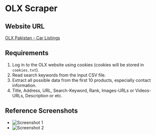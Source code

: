 

# OLX Scraper  

## Website URL  
[OLX Pakistan - Car Listings](https://www.olx.com.pk/items/q-car)  

## Requirements  
1. Log in to the OLX website using cookies (cookies will be stored in `cookies.txt`).  
2. Read search keywords from the input CSV file.  
3. Extract all possible data from the first 10 products, especially contact information.  
4. Title, Address, URL, Search-Keyword, Rank, Images-URLs or Videos-URLs, Description or etc.
## Reference Screenshots  
- ![Screenshot 1](https://github.com/user-attachments/assets/6da55cfe-ef43-40e4-b20e-0b6c36b55d63)  
- ![Screenshot 2](https://github.com/user-attachments/assets/fde6cc11-8544-4d5f-af1f-820fd7c7187c)  
